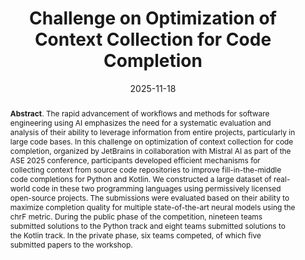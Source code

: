 ---
title: "Challenge on Optimization of Context Collection for Code Completion"
authors: '<i>Dmitry Ustalov, Egor Bogomolov, Alexander Bezzubov, Yaroslav Golubev, Evgeniy Glukhov, Georgii Levtsov, and Vladimir Kovalenko</i>'
status: "accepted"
collection: publications
permalink: /publications/2025-11-18-context-collection-challenge
date: 2025-11-18
venue: "<b>Context Collection Workshop</b>"
counter_id: 'C38'
pdf: 'https://arxiv.org/abs/2510.04349'
data: 'https://zenodo.org/records/16964765'
level: 'Workshop'
abstract: "<p><b>Abstract</b>. The rapid advancement of workflows and methods for software engineering using AI emphasizes the need for a systematic evaluation and analysis of their ability to leverage information from entire projects, particularly in large code bases. In this challenge on optimization of context collection for code completion, organized by JetBrains in collaboration with Mistral AI as part of the ASE 2025 conference, participants developed efficient mechanisms for collecting context from source code repositories to improve fill-in-the-middle code completions for Python and Kotlin. We constructed a large dataset of real-world code in these two programming languages using permissively licensed open-source projects. The submissions were evaluated based on their ability to maximize completion quality for multiple state-of-the-art neural models using the chrF metric. During the public phase of the competition, nineteen teams submitted solutions to the Python track and eight teams submitted solutions to the Kotlin track. In the private phase, six teams competed, of which five submitted papers to the workshop.</p>"
---